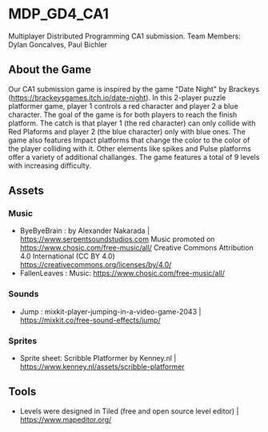# MDP_GD4_CA1

Multiplayer Distributed Programming CA1 submission.
Team Members: Dylan Goncalves, Paul Bichler

## About the Game

Our CA1 submission game is inspired by the game "Date Night" by Brackeys (https://brackeysgames.itch.io/date-night).
In this 2-player puzzle platformer game, player 1 controls a red character and player 2 a blue character. The goal of the game is for both players to reach the finish platform. The catch is that player 1 (the red character) can only collide with Red Plaforms and player 2 (the blue character) only with blue ones. The game also features Impact platforms that change the color to the color of the player colliding with it. Other elements like spikes and Pulse platforms offer a variety of additional challanges.
The game features a total of 9 levels with increasing difficulty.

## Assets

### Music
- ByeByeBrain : by Alexander Nakarada | https://www.serpentsoundstudios.com 
  Music promoted on https://www.chosic.com/free-music/all/ 
  Creative Commons Attribution 4.0 International (CC BY 4.0) 
  https://creativecommons.org/licenses/by/4.0/
- FallenLeaves : Music: https://www.chosic.com/free-music/all/

### Sounds
- Jump : mixkit-player-jumping-in-a-video-game-2043 | https://mixkit.co/free-sound-effects/jump/

### Sprites
- Sprite sheet: Scribble Platformer by Kenney.nl | https://www.kenney.nl/assets/scribble-platformer

## Tools

- Levels were designed in Tiled (free and open source level editor) | https://www.mapeditor.org/